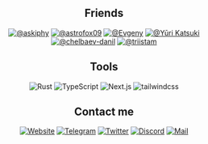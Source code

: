 <h2 align="center">Friends</h2>
<p align="center">
<a href="https://github.com/askiphy"><img src="https://img.shields.io/badge/-Sergey%20Fomchukov-000000?style=for-the-badge" alt="@askiphy"></a>
<a href="https://github.com/astrofox09"><img src="https://img.shields.io/badge/-astrofox09-000000?style=for-the-badge" alt="@astrofox09"></a>
<a href="https://github.com/itsLameni"><img src="https://img.shields.io/badge/-Evgeny-000000?style=for-the-badge" alt="@Evgeny"></a> 
<a href="https://github.com/orzklv"><img src="https://img.shields.io/badge/-Sokhibjon%20Orzikulov-000000?style=for-the-badge" alt="@Yūri Katsuki"></a>
<a href="https://github.com/chelbaev-danil"><img src="https://img.shields.io/badge/-chelbaev%20danil-000000?style=for-the-badge" alt="@chelbaev-danil"></a>
<a href="https://github.com/triistam"><img src="https://img.shields.io/badge/-Triistam-000000?style=for-the-badge" alt="@triistam"></a>
</p>

<h2 align="center">Tools</h2>
<p align="center">
<img src="https://img.shields.io/badge/-Rust-000000?style=for-the-badge&logo=Rust" alt="Rust">
<img src="https://img.shields.io/badge/-TypeScript-000000?style=for-the-badge&logo=TypeScript" alt="TypeScript">
<img src="https://img.shields.io/badge/-Next.js-000000?style=for-the-badge&logo=nextdotjs" alt="Next.js">
<img src="https://img.shields.io/badge/-Tailwind%20CSS-000000?style=for-the-badge&logo=tailwindcss" alt="tailwindcss">
</p>

<h2 align="center">Contact me</h2>
<p align="center">
<a href="https://leshaarbyz.ru"><img src="https://img.shields.io/badge/-leshaarbyz.ru-000000?style=for-the-badge&logo=nextdotjs" alt="Website"></a>
<a href="https://leshaarbyz.ru/telegram"><img src="https://img.shields.io/badge/-Telegram-000000?style=for-the-badge&logo=Telegram" alt="Telegram"></a>
<a href="https://leshaarbyz.ru/twitter"><img src="https://img.shields.io/badge/-Twitter-000000?style=for-the-badge&logo=Twitter" alt="Twitter"></a>
<a href="https://leshaarbyz.ru/discord"><img src="https://img.shields.io/badge/-Discord:%20tapnisu-000000?style=for-the-badge&logo=Discord" alt="Discord"></a>
<a href="https://leshaarbyz.ru/email"><img src="https://img.shields.io/badge/-Mail-000000?style=for-the-badge&logo=gmail" alt="Mail"></a>
</p>
